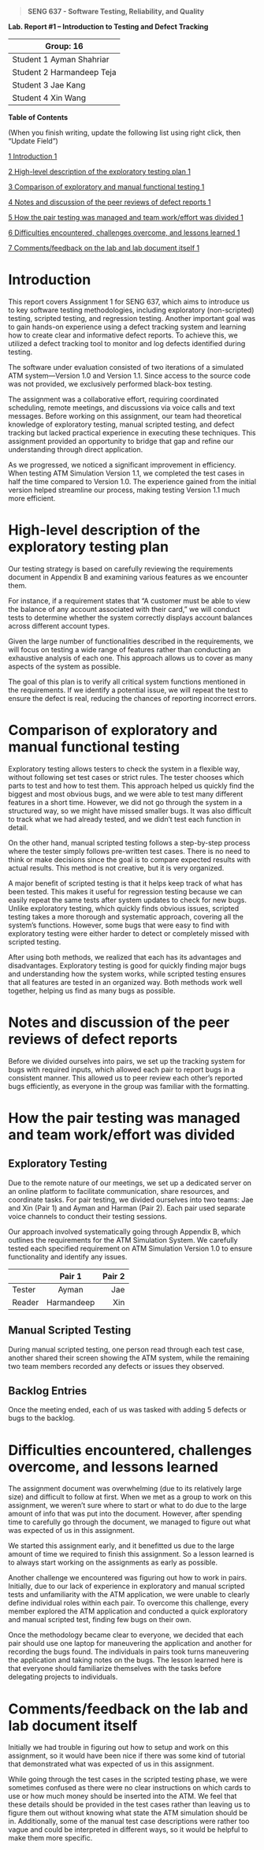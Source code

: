 >   **SENG 637 - Software Testing, Reliability, and Quality**

**Lab. Report \#1 – Introduction to Testing and Defect Tracking**

| Group: 16      |
|-----------------|
| Student 1 Ayman Shahriar                |   
| Student 2 Harmandeep Teja              |   
| Student 3 Jae Kang               |   
| Student 4 Xin Wang                |   


**Table of Contents**

(When you finish writing, update the following list using right click, then
“Update Field”)

[1 Introduction	1](#_Toc439194677)

[2 High-level description of the exploratory testing plan	1](#_Toc439194678)

[3 Comparison of exploratory and manual functional testing	1](#_Toc439194679)

[4 Notes and discussion of the peer reviews of defect reports	1](#_Toc439194680)

[5 How the pair testing was managed and team work/effort was
divided	1](#_Toc439194681)

[6 Difficulties encountered, challenges overcome, and lessons
learned	1](#_Toc439194682)

[7 Comments/feedback on the lab and lab document itself	1](#_Toc439194683)

# Introduction

This report covers Assignment 1 for SENG 637, which aims to introduce us to key software testing methodologies, including exploratory (non-scripted) testing, scripted testing, and regression testing. Another important goal was to gain hands-on experience using a defect tracking system and learning how to create clear and informative defect reports. To achieve this, we utilized a defect tracking tool to monitor and log defects identified during testing.  
  
The software under evaluation consisted of two iterations of a simulated ATM system—Version 1.0 and Version 1.1. Since access to the source code was not provided, we exclusively performed black-box testing.  
  
The assignment was a collaborative effort, requiring coordinated scheduling, remote meetings, and discussions via voice calls and text messages. Before working on this assignment, our team had theoretical knowledge of exploratory testing, manual scripted testing, and defect tracking but lacked practical experience in executing these techniques. This assignment provided an opportunity to bridge that gap and refine our understanding through direct application.  
  
As we progressed, we noticed a significant improvement in efficiency. When testing ATM Simulation Version 1.1, we completed the test cases in half the time compared to Version 1.0. The experience gained from the initial version helped streamline our process, making testing Version 1.1 much more efficient.  
  


# High-level description of the exploratory testing plan

Our testing strategy is based on carefully reviewing the requirements document in Appendix B and examining various features as we encounter them.  
  
For instance, if a requirement states that “A customer must be able to view the balance of any account associated with their card,” we will conduct tests to determine whether the system correctly displays account balances across different account types.  
  
Given the large number of functionalities described in the requirements, we will focus on testing a wide range of features rather than conducting an exhaustive analysis of each one. This approach allows us to cover as many aspects of the system as possible.  
  
The goal of this plan is to verify all critical system functions mentioned in the requirements. If we identify a potential issue, we will repeat the test to ensure the defect is real, reducing the chances of reporting incorrect errors.  
  


# Comparison of exploratory and manual functional testing

Exploratory testing allows testers to check the system in a flexible way, without following set test cases or strict rules. The tester chooses which parts to test and how to test them. This approach helped us quickly find the biggest and most obvious bugs, and we were able to test many different features in a short time. However, we did not go through the system in a structured way, so we might have missed smaller bugs. It was also difficult to track what we had already tested, and we didn’t test each function in detail.  
  
On the other hand, manual scripted testing follows a step-by-step process where the tester simply follows pre-written test cases. There is no need to think or make decisions since the goal is to compare expected results with actual results. This method is not creative, but it is very organized.  
  
A major benefit of scripted testing is that it helps keep track of what has been tested. This makes it useful for regression testing because we can easily repeat the same tests after system updates to check for new bugs. Unlike exploratory testing, which quickly finds obvious issues, scripted testing takes a more thorough and systematic approach, covering all the system’s functions. However, some bugs that were easy to find with exploratory testing were either harder to detect or completely missed with scripted testing.  
  
After using both methods, we realized that each has its advantages and disadvantages. Exploratory testing is good for quickly finding major bugs and understanding how the system works, while scripted testing ensures that all features are tested in an organized way. Both methods work well together, helping us find as many bugs as possible.  
  

# Notes and discussion of the peer reviews of defect reports

Before we divided ourselves into pairs, we set up the tracking system for bugs with required inputs, which allowed each pair to report bugs in a consistent manner. This allowed us to peer review each other’s reported bugs efficiently, as everyone in the group was familiar with the formatting.  
  

# How the pair testing was managed and team work/effort was divided 

## Exploratory Testing
Due to the remote nature of our meetings, we set up a dedicated server on an online platform to facilitate communication, share resources, and coordinate tasks. For pair testing, we divided ourselves into two teams: Jae and Xin (Pair 1) and Ayman and Harman (Pair 2). Each pair used separate voice channels to conduct their testing sessions.  
  
Our approach involved systematically going through Appendix B, which outlines the requirements for the ATM Simulation System. We carefully tested each specified requirement on ATM Simulation Version 1.0 to ensure functionality and identify any issues.  

|         | Pair 1           | Pair 2  |
| ------------- |:-------------:| -----:|
| Tester      | Ayman | Jae |
| Reader      | Harmandeep     |   Xin |
  

## Manual Scripted Testing
During manual scripted testing, one person read through each test case, another shared their screen showing the ATM system, while the remaining two team members recorded any defects or issues they observed.  

## Backlog Entries
Once the meeting ended, each of us was tasked with adding 5 defects or bugs to the backlog.


# Difficulties encountered, challenges overcome, and lessons learned

The assignment document was overwhelming (due to its relatively large size) and difficult to follow at first. When we met as a group to work on this assignment, we weren’t sure where to start or what to do due to the large amount of info that was put into the document. However, after spending time to carefully go through the document, we managed to figure out what was expected of us in this assignment.  
  
We started this assignment early, and it benefitted us due to the large amount of time we required to finish this assignment. So a lesson learned is to always start working on the assignments as early as possible.  
  
Another challenge we encountered was figuring out how to work in pairs. Initially, due to our lack of experience in exploratory and manual scripted tests and unfamiliarity with the ATM application, we were unable to clearly define individual roles within each pair. To overcome this challenge, every member explored the ATM application and conducted a quick exploratory and manual scripted test, finding few bugs on their own.  
  
Once the methodology became clear to everyone, we decided that each pair should use one laptop for maneuvering the application and another for recording the bugs found. The individuals in pairs took turns maneuvering the application and taking notes on the bugs. The lesson learned here is that everyone should familiarize themselves with the tasks before delegating projects to individuals.  

  

# Comments/feedback on the lab and lab document itself

Initially we had trouble in figuring out how to setup and work on this assignment, so it would have been nice if there was some kind of tutorial that demonstrated what was expected of us in this assignment.  
  
While going through the test cases in the scripted testing phase, we were sometimes confused as there were no clear instructions on which cards to use or how much money should be inserted into the ATM. We feel that these details should be provided in the test cases rather than leaving us to figure them out without knowing what state the ATM simulation should be in. Additionally, some of the manual test case descriptions were rather too vague and could be interpreted in different ways, so it would be helpful to make them more specific.

